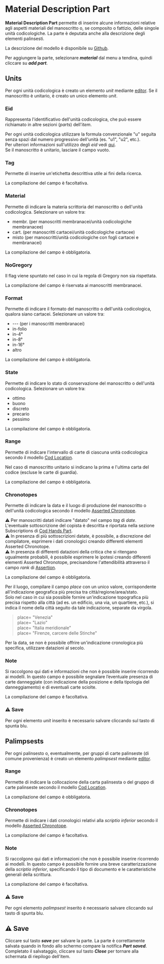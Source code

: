 # Material Description Part
**Material Description Part** permette di inserire alcune informazioni relative agli aspetti materiali del manoscritto o, se composito o fattizio, delle singole unità codicologiche. La parte è deputata anche alla descrizione degli elementi palinsesti. 

La descrizione del modello è disponibile su [Github](https://github.com/vedph/cadmus-codicology#codmaterialdscpart).

Per aggiungere la parte, selezionare **_material_** dal menu a tendina, quindi cliccare su **_add part_**.  


## Units
Per ogni unità codicologica è creato un elemento _unit_ mediante [editor](Editor_Brick.md).
Se il manoscritto è unitario, è creato un unico elemento _unit_.


### Eid
Rappresenta l'identificativo dell'unità codicologica, che può essere richiamato in altre sezioni (_parts_) dell'_item_.  

Per ogni unità codicologica utilizzare la formula convenzionale "u" seguita senza spazi dal numero progressivo dell'unità (es. "u1", "u2", etc.).  
Per ulteriori informazioni sull'utilizzo degli _eid_ vedi [qui](identifiers.md).   
Se il manoscritto è unitario, lasciare il campo vuoto.

### Tag
Permette di inserire un'etichetta descrittiva utile ai fini della ricerca.

La compilazione del campo è facoltativa.

### Material
Permette di indicare la materia scrittoria del manoscritto o dell'unità codicologica. Selezionare un valore tra:
* membr. (per manoscritti membranacei/unità codicologiche membranacee)
* cart. (per manoscritti cartacei/unità codicologiche cartacee)
* misto (per manoscritti/unità codicologiche con fogli cartacei e membranacei)

La compilazione del campo è obbligatoria.

### NoGregory
Il flag viene spuntato nel caso in cui la regola di Gregory non sia rispettata.

La compilazione del campo è riservata ai manoscritti membranacei.

### Format
Permette di indicare il formato del manoscritto o dell'unità codicologica, qualora siano cartacei. Selezionare un valore tra:
* --- (per i manoscritti membranacei)
* in-folio
* in-4°
* in-8°
* in-16°
* altro

La compilazione del campo è obbligatoria.

### State
Permette di indicare lo stato di conservazione del manoscritto o dell'unità codicologica. Selezionare un valore tra:
* ottimo
* buono
* discreto
* precario
* pessimo

La compilazione del campo è obbligatoria.

### Range
Permette di indicare l'intervallo di carte di ciascuna unità codicologica secondo il modello [Cod Location](Cod_Location_Brick.md).

Nel caso di manoscritto unitario si indicano la prima e l'ultima carta del codice (escluse le carte di guardia).

La compilazione del campo è obbligatoria.

### Chronotopes
Permette di indicare la data e il luogo di produzione del manoscritto o dell'unità codicologica secondo il modello [Asserted Chronotope](Asserted_Chronotope_Brick.md).

⚠️ Per manoscritti datati indicare "datato" nel campo _tag_ di _date_. L'eventuale sottoscrizione del copista è descritta e riportata nella sezione Subscriptions di [Cod Hands Part](Hands_Part.md).  
⚠️ In presenza di più sottoscrizioni datate, è possibile, a discrezione del compilatore, esprimere i dati cronologici creando differenti elementi Asserted Chronotope.  
⚠️ In presenza di differenti datazioni della critica che si ritengano ugualmente probabili, è possibile esprimere le ipotesi creando differenti elementi Asserted Chronotope, precisandone l'attendibilità attraverso il campo _rank_ di [Assertion](Assertion_Brick.md).

La compilazione del campo è obbligatoria.  
 
Per il luogo, compilare il campo _place_ con un unico valore, corrispondente all'indicazione geografica più precisa tra città/regione/area/stato.  
Solo nel caso in cui sia possibile fornire un'indicazione topografica più precisa rispetto alla città (ad es. un edificio, una via, un quartiere, etc.), si indica il nome della città seguito da tale indicazione, separate da virgola.

> place= "Venezia"  
> place= "Lazio"  
> place= "Italia meridionale"  
> place= "Firenze, carcere delle Stinche"  
 
Per la data, se non è possibile offrire un'indicazione cronologica più specifica, utilizzare datazioni al secolo.  

### Note
Si raccolgono qui dati e informazioni che non è possibile inserire ricorrendo ai modelli. In questo campo è possibile segnalare l’eventuale presenza di carte danneggiate (con indicazione della posizione e della tipologia del danneggiamento) e di eventuali carte sciolte.

La compilazione del campo è facoltativa.

### ⚠️ Save
Per ogni elemento _unit_ inserito è necessario salvare cliccando sul tasto di spunta blu.


## Palimpsests
Per ogni palinsesto o, eventualmente, per gruppi di carte palinseste (di comune provenienza) è creato un elemento _palimpsest_ mediante [editor](Editor_Brick.md).

### Range
Permette di indicare la collocazione della carta palinsesta o del gruppo di carte palinseste secondo il modello [Cod Location](Cod_Location_Brick.md).

La compilazione del campo è obbligatoria.

### Chronotopes
Permette di indicare i dati cronologici relativi alla _scriptio inferior_ secondo il modello [Asserted Chronotope](Asserted_Chronotope_Brick.md).

La compilazione del campo è facoltativa.

### Note
Si raccolgono qui dati e informazioni che non è possibile inserire ricorrendo ai modelli. In questo campo è possibile fornire una breve caratterizzazione della _scriptio inferior_, specificando il tipo di documento e le caratteristiche generali della scrittura.

La compilazione del campo è facoltativa.


### ⚠️ Save
Per ogni elemento _palimpsest_ inserito è necessario salvare cliccando sul tasto di spunta blu.


## ⚠️ Save
Cliccare sul tasto **_save_** per salvare la parte.
La parte è correttamente salvata quando in fondo allo schermo compare la notifica **_Part saved_**.  
Completato il salvataggio, cliccare sul tasto **_Close_** per tornare alla schermata di riepilogo dell'item.
